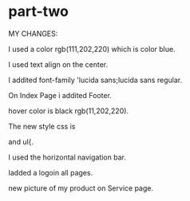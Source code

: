 # part-two
MY CHANGES:

I used a color rgb(111,202,220) which is color blue.

I used text align on the center.

I addited font-family 'lucida sans;lucida sans regular.

On Index Page i addited Footer.

hover color is black rgb(11,202,220).

The new style css is <div> and ul{.

I used the horizontal navigation bar.

Iadded a logoin all pages.

new picture of my product on Service page.

